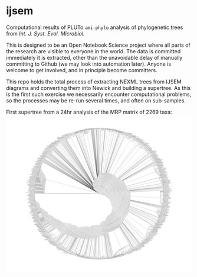 # ijsem
Computational results of PLUTo `ami-phylo` analysis of phylogenetic trees from _Int. J. Syst. Evol. Microbiol._

This is designed to be an Open Notebook Science project where all parts of the research are visible to everyone in the world. The data is committed immediately it is extracted, other than the unavoidable delay of manually committing to Github (we may look into automation later). Anyone is welcome to get involved, and in principle become committers.

This repo holds the total process of extracting NEXML trees from IJSEM diagrams and converting them into Newick and building a supertree. As this is the first such exercise we necessarily encounter computational problems, so the processes may be re-run several times, and often on sub-samples.

First supertree from a 24hr analysis of the MRP matrix of 2269 taxa:
![Bacterial Supertree](https://github.com/ContentMine/ijsem/blob/master/supertree-analysis/final-run/radialsupertree.png)
